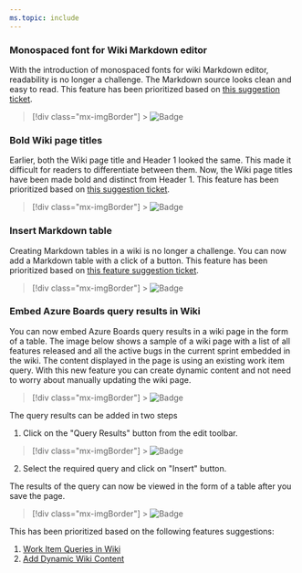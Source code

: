 ```yaml
---
ms.topic: include
---
```


### Monospaced font for Wiki Markdown editor

With the introduction of monospaced fonts for wiki Markdown editor, readability is no longer a challenge. The Markdown source looks clean and easy to read. This feature has been prioritized based on [this suggestion ticket](https://developercommunity.visualstudio.com/content/idea/365936/tfs-wiki-editor-monospaced-font.html).

> [!div class="mx-imgBorder"] > ![Badge](../../media/146_02.png)

### Bold Wiki page titles

Earlier, both the Wiki page title and Header 1 looked the same. This made it difficult for readers to differentiate between them. Now, the Wiki page titles have been made bold and distinct from Header 1.
This feature has been prioritized based on [this suggestion ticket](https://developercommunity.visualstudio.com/content/idea/366271/make-styling-of-wiki-page-title-different-from-h1.html).

> [!div class="mx-imgBorder"] > ![Badge](../../media/146_03.png)

### Insert Markdown table

Creating Markdown tables in a wiki is no longer a challenge. You can now add a Markdown table with a click of a button. This feature has been prioritized based on [this feature suggestion ticket](https://developercommunity.visualstudio.com/content/idea/365879/include-table-support-in-the-wiki-wysiwyg-editor.html).

> [!div class="mx-imgBorder"] > ![Badge](../../media/146_04.png)

### Embed Azure Boards query results in Wiki

You can now embed Azure Boards query results in a wiki page in the form of a table.
The image below shows a sample of a wiki page with a list of all features released and all the active bugs in the current sprint embedded in the wiki. The content displayed in the page is using an existing work item query. With this new feature you can create dynamic content and not need to worry about manually updating the wiki page.

> [!div class="mx-imgBorder"] > ![Badge](../../media/146_05.png)

The query results can be added in two steps

1. Click on the "Query Results" button from the edit toolbar.

> [!div class="mx-imgBorder"] > ![Badge](../../media/146_06.png)

2. Select the required query and click on "Insert" button.

The results of the query can now be viewed in the form of a table after you save the page.

> [!div class="mx-imgBorder"] > ![Badge](../../media/146_07.png)

This has been prioritized based on the following features suggestions:

1. [Work Item Queries in Wiki](https://developercommunity.visualstudio.com/content/idea/365790/work-item-queries-in-wiki.html)
2. [Add Dynamic Wiki Content](https://developercommunity.visualstudio.com/content/idea/379611/add-dynamic-wiki-content.html)
